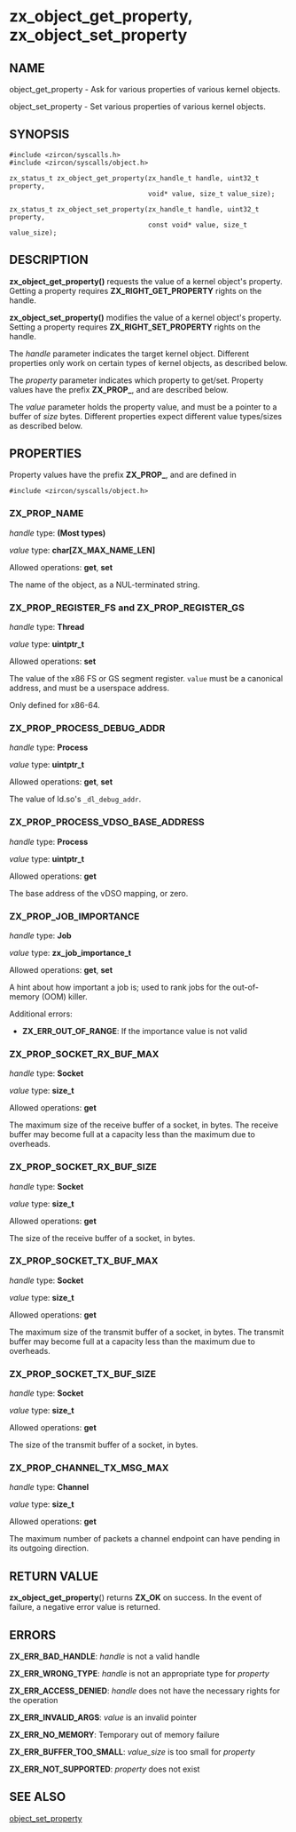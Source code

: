 # zx_object_get_property, zx_object_set_property

## NAME

object_get_property - Ask for various properties of various kernel objects.

object_set_property - Set various properties of various kernel objects.

## SYNOPSIS

```
#include <zircon/syscalls.h>
#include <zircon/syscalls/object.h>

zx_status_t zx_object_get_property(zx_handle_t handle, uint32_t property,
                                   void* value, size_t value_size);

zx_status_t zx_object_set_property(zx_handle_t handle, uint32_t property,
                                   const void* value, size_t value_size);
```

## DESCRIPTION

**zx_object_get_property()** requests the value of a kernel object's property.
Getting a property requires **ZX_RIGHT_GET_PROPERTY** rights on the handle.

**zx_object_set_property()** modifies the value of a kernel object's property.
Setting a property requires **ZX_RIGHT_SET_PROPERTY** rights on the handle.

The *handle* parameter indicates the target kernel object. Different properties
only work on certain types of kernel objects, as described below.

The *property* parameter indicates which property to get/set. Property values
have the prefix **ZX_PROP_**, and are described below.

The *value* parameter holds the property value, and must be a pointer to a
buffer of *size* bytes. Different properties expect different value types/sizes
as described below.

## PROPERTIES

Property values have the prefix **ZX_PROP_**, and are defined in

```
#include <zircon/syscalls/object.h>
```

### ZX_PROP_NAME

*handle* type: **(Most types)**

*value* type: **char\[ZX_MAX_NAME_LEN\]**

Allowed operations: **get**, **set**

The name of the object, as a NUL-terminated string.

### ZX_PROP_REGISTER_FS and ZX_PROP_REGISTER_GS

*handle* type: **Thread**

*value* type: **uintptr_t**

Allowed operations: **set**

The value of the x86 FS or GS segment register. `value` must be a
canonical address, and must be a userspace address.

Only defined for x86-64.

### ZX_PROP_PROCESS_DEBUG_ADDR

*handle* type: **Process**

*value* type: **uintptr_t**

Allowed operations: **get**, **set**

The value of ld.so's `_dl_debug_addr`.

### ZX_PROP_PROCESS_VDSO_BASE_ADDRESS

*handle* type: **Process**

*value* type: **uintptr_t**

Allowed operations: **get**

The base address of the vDSO mapping, or zero.

### ZX_PROP_JOB_IMPORTANCE

*handle* type: **Job**

*value* type: **zx_job_importance_t**

Allowed operations: **get**, **set**

A hint about how important a job is; used to rank jobs for the out-of-memory
(OOM) killer.

Additional errors:

*   **ZX_ERR_OUT_OF_RANGE**: If the importance value is not valid

### ZX_PROP_SOCKET_RX_BUF_MAX

*handle* type: **Socket**

*value* type: **size_t**

Allowed operations: **get**

The maximum size of the receive buffer of a socket, in bytes. The receive
buffer may become full at a capacity less than the maximum due to overheads.

### ZX_PROP_SOCKET_RX_BUF_SIZE

*handle* type: **Socket**

*value* type: **size_t**

Allowed operations: **get**

The size of the receive buffer of a socket, in bytes.

### ZX_PROP_SOCKET_TX_BUF_MAX

*handle* type: **Socket**

*value* type: **size_t**

Allowed operations: **get**

The maximum size of the transmit buffer of a socket, in bytes. The transmit
buffer may become full at a capacity less than the maximum due to overheads.

### ZX_PROP_SOCKET_TX_BUF_SIZE

*handle* type: **Socket**

*value* type: **size_t**

Allowed operations: **get**

The size of the transmit buffer of a socket, in bytes.

### ZX_PROP_CHANNEL_TX_MSG_MAX

*handle* type: **Channel**

*value* type: **size_t**

Allowed operations: **get**

The maximum number of packets a channel endpoint can have pending in
its outgoing direction.

## RETURN VALUE

**zx_object_get_property**() returns **ZX_OK** on success. In the event of
failure, a negative error value is returned.

## ERRORS

**ZX_ERR_BAD_HANDLE**: *handle* is not a valid handle

**ZX_ERR_WRONG_TYPE**: *handle* is not an appropriate type for *property*

**ZX_ERR_ACCESS_DENIED**: *handle* does not have the necessary rights for the
operation

**ZX_ERR_INVALID_ARGS**: *value* is an invalid pointer

**ZX_ERR_NO_MEMORY**: Temporary out of memory failure

**ZX_ERR_BUFFER_TOO_SMALL**: *value_size* is too small for *property*

**ZX_ERR_NOT_SUPPORTED**: *property* does not exist

## SEE ALSO

[object_set_property](object_set_property.md)
